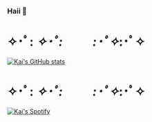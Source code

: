 ### Haii :cherry_blossom:
# ✧･ﾟ: *✧･ﾟ:* 　　 *:･ﾟ✧*:･ﾟ✧
[![Kai's GitHub stats](https://github-readme-stats.vercel.app/api?username=Kai-6-6-6&theme=midnight-purple&show_icons=true)](https://github.com/anuraghazra/github-readme-stats)
# ✧･ﾟ: *✧･ﾟ:* 　　 *:･ﾟ✧*:･ﾟ✧
[![Kai's Spotify](https://spotify-github-profile.vercel.app/api/view.svg?uid=1f6ifiaylxf2x9ngedoargj93&redirect=true)](https://spotify-github-profile.vercel.app/api/view.svg?uid=1f6ifiaylxf2x9ngedoargj93&cover_image=true&theme=default&show_offline=false&background_color=121212&interchange=true&bar_color=9546ee&bar_color_cover=true)

<!--
**Kai-6-6-6/Kai-6-6-6** is a ✨ _special_ ✨ repository because its `README.md` (this file) appears on your GitHub profile.

Here are some ideas to get you started:

- 🔭 I’m currently working on ...
- 🌱 I’m currently learning ...
- 👯 I’m looking to collaborate on ...
- 🤔 I’m looking for help with ...
- 💬 Ask me about ...
- 📫 How to reach me: ...
- 😄 Pronouns: ...
- ⚡ Fun fact: ...
-->
